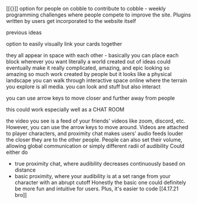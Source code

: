[[{}]]
option for people on cobble to contribute to cobble - weekly programming challenges where people compete to improve the site. Plugins written by users get incorporated to the website itself

previous ideas


option to easily visually link your cards together

they all appear in space with each other - basically you can place each block wherever you want
literally a world created out of ideas
could eventually make it really complicated, amazing, and epic looking
so amazing
so much work created by people
but it looks like a physical landscape you can walk through
interactive space online where the terrain you explore is all media. you can look and stuff but also interact

you can use arrow keys to move closer and further away from people

this could work especially well as a CHAT ROOM

the video you see is a feed of your friends' videos like zoom, discord, etc. However, you can use the arrow keys to move around. Videos are attached to player characters, and proximity chat makes users' audio feeds louder the closer they are to the other people. 
People can also set their volume, allowing global communication or simply different radii of audibility
Could either do 
- true proximity chat, where audibility decreases continuously based on distance
- basic proximity, where your audibility is at a set range from your character with an abrupt cutoff
Honestly the basic one could definitely be more fun and intuitive for users. Plus, it's easier to code
[[4.17.21 bro]]